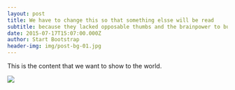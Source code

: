 ```yaml
---
layout: post
title: We have to change this so that something elsse will be read
subtitle: because they lacked opposable thumbs and the brainpower to build a space program.
date: 2015-07-17T15:07:00.000Z
author: Start Bootstrap
header-img: img/post-bg-01.jpg
---
```



This is the content that we want to show to the world.

![](http://1.bp.blogspot.com/_gOjV3ob40Jc/S9KLlExM4JI/AAAAAAAAAHk/vL0jhIGp_oQ/s1600/090924_blob-007015A.jpg)